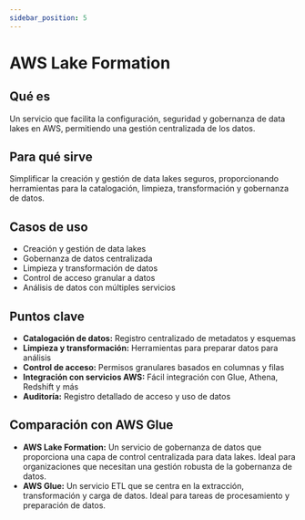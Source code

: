```yaml
---
sidebar_position: 5
---
```


# AWS Lake Formation

## Qué es
Un servicio que facilita la configuración, seguridad y gobernanza de data lakes en AWS, permitiendo una gestión centralizada de los datos.

## Para qué sirve
Simplificar la creación y gestión de data lakes seguros, proporcionando herramientas para la catalogación, limpieza, transformación y gobernanza de datos.

## Casos de uso
- Creación y gestión de data lakes
- Gobernanza de datos centralizada
- Limpieza y transformación de datos
- Control de acceso granular a datos
- Análisis de datos con múltiples servicios

## Puntos clave
- **Catalogación de datos:** Registro centralizado de metadatos y esquemas
- **Limpieza y transformación:** Herramientas para preparar datos para análisis
- **Control de acceso:** Permisos granulares basados en columnas y filas
- **Integración con servicios AWS:** Fácil integración con Glue, Athena, Redshift y más
- **Auditoría:** Registro detallado de acceso y uso de datos

## Comparación con AWS Glue
- **AWS Lake Formation:** Un servicio de gobernanza de datos que proporciona una capa de control centralizada para data lakes. Ideal para organizaciones que necesitan una gestión robusta de la gobernanza de datos.
- **AWS Glue:** Un servicio ETL que se centra en la extracción, transformación y carga de datos. Ideal para tareas de procesamiento y preparación de datos. 